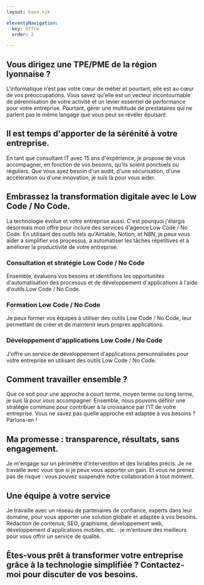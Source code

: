 ```yaml
---
layout: base.njk

eleventyNavigation:
  key: Offre
  order: 2

---
```


## Vous dirigez une TPE/PME de la région lyonnaise&nbsp;?

L’informatique n’est pas votre cœur de métier et pourtant, elle est au cœur de vos préoccupations. Vous savez qu'elle est un vecteur incontournable de pérennisation de votre activité et un levier essentiel de performance pour votre entreprise. Pourtant, gérer une multitude de prestataires qui ne parlent pas le même langage que vous peut se révéler épuisant.

## Il est temps d'apporter de la sérénité à votre entreprise.

En tant que consultant IT avec 15 ans d'expérience, je propose de vous accompagner, en fonction de vos besoins, qu’ils soient ponctuels ou réguliers. Que vous ayez besoin d'un audit, d'une sécurisation, d'une accélération ou d'une innovation, je suis là pour vous aider.

## Embrassez la transformation digitale avec le Low Code / No Code.

La technologie évolue et votre entreprise aussi. C'est pourquoi j'élargis désormais mon offre pour inclure des services d'agence Low Code / No Code. En utilisant des outils tels qu'Airtable, Notion, et N8N, je peux vous aider à simplifier vos processus, à automatiser les tâches répétitives et à améliorer la productivité de votre entreprise.

### Consultation et stratégie Low Code / No Code

Ensemble, évaluons vos besoins et identifions les opportunités d'automatisation des processus et de développement d'applications à l'aide d'outils Low Code / No Code.

### Formation Low Code / No Code

Je peux former vos équipes à utiliser des outils Low Code / No Code, leur permettant de créer et de maintenir leurs propres applications.

### Développement d'applications Low Code / No Code

J'offre un service de développement d'applications personnalisées pour votre entreprise en utilisant des outils Low Code / No Code.

## Comment travailler ensemble ?

Que ce soit pour une approche à court terme, moyen terme ou long terme, je suis là pour vous accompagner. Ensemble, nous pouvons définir une stratégie commune pour contribuer à la croissance par l'IT de votre entreprise. Vous ne savez pas quelle approche est adaptée à vos besoins ? Parlons-en !

## Ma promesse : transparence, résultats, sans engagement.

Je m'engage sur un périmètre d'intervention et des livrables précis. Je ne travaille avec vous que si je peux vous apporter un gain. Et vous ne prenez pas de risque : vous pouvez suspendre notre collaboration à tout moment.

## Une équipe à votre service

Je travaille avec un réseau de partenaires de confiance, experts dans leur domaine, pour vous apporter une solution globale et adaptée à vos besoins.
Rédaction de contenus, SEO, graphisme, développement web, développement d'applications mobiles, etc. : je m'entoure des meilleurs pour vous offrir un service de qualité.

## Êtes-vous prêt à transformer votre entreprise grâce à la technologie simplifiée&nbsp;? Contactez-moi pour discuter de vos besoins.
